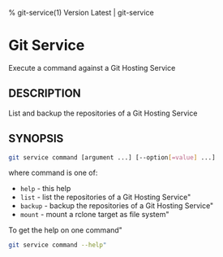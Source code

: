 % git-service(1) Version Latest | git-service
# Git Service

Execute a command against a Git Hosting Service

## DESCRIPTION

List and backup the repositories of a Git Hosting Service

## SYNOPSIS

```bash
git service command [argument ...] [--option[=value] ...]
```
where command is one of:
* `help`       - this help
* `list`       - list the repositories of a Git Hosting Service"
* `backup`     - backup the repositories of a Git Hosting Service"
* `mount`      - mount a rclone target as file system"


To get the help on one command"
```bash
git service command --help"
```


